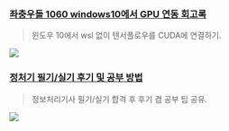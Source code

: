 ### [좌충우돌 1060 windows10에서 GPU 연동 회고록](https://velog.io/@peyoumonephu/%EC%A2%8C%EC%B6%A9%EC%9A%B0%EB%8F%8C-1060-windows10%EC%97%90%EC%84%9C-GPU-%EC%97%B0%EB%8F%99-%ED%9A%8C%EA%B3%A0%EB%A1%9D)
> 윈도우 10에서 wsl 없이 텐서플로우를 CUDA에 연결하기.  

![](https://velog.velcdn.com/images/peyoumonephu/post/0d544b88-642e-40c4-84e6-a7bf1bcb9ce5/image.PNG)

### [정처기 필기/실기 후기 및 공부 방법](https://velog.io/@peyoumonephu/%EC%A0%95%EC%B2%98%EA%B8%B0-%ED%95%84%EA%B8%B0%EC%8B%A4%EA%B8%B0-%ED%9B%84%EA%B8%B0-%EB%B0%8F-%EA%B3%B5%EB%B6%80-%EB%B0%A9%EB%B2%95)
> 정보처리기사 필기/실기 합격 후 후기 겸 공부 팁 공유.

![](https://velog.velcdn.com/images/peyoumonephu/post/a207d5ff-927c-47ab-b9fe-801eaf88c202/image.png)

